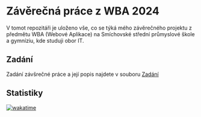 # Závěrečná práce z WBA 2024
V tomot repozitáři je uloženo vše, co se týká mého závěrečného projektu z předmětu WBA (Webové Aplikace) na Smíchovské střední průmyslové škole a gymníziu, kde studuji obor IT.

## Zadání
Zadání závšrečné práce a její popis najdete v souboru [Zadání]([./Zadání.md](https://github.com/OndrejDudacek/WBA-zaverecna-prace-2024/blob/main/Zadani.md)https://github.com/OndrejDudacek/WBA-zaverecna-prace-2024/blob/main/Zadani.md)

## Statistiky
[![wakatime](https://wakatime.com/badge/user/018d5a1c-ea5b-423c-811b-534e168f1e6e/project/018e2ed8-6350-4340-9496-de5070f7cc69.svg)](https://wakatime.com/badge/user/018d5a1c-ea5b-423c-811b-534e168f1e6e/project/018e2ed8-6350-4340-9496-de5070f7cc69)

